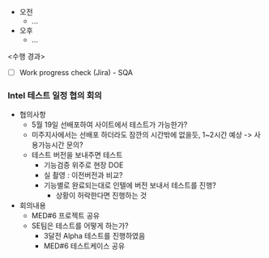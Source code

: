 - 오전
	- ...
- 오후
	- ...

<수행 경과>
- [ ] Work progress check (Jira) - SQA

### Intel 테스트 일정 협의 회의
- 협의사항
	- 5월 19일 선배포하여 사이트에서 테스트가 가능한가?
	- 미주지사에서는 선배포 하더라도 잠깐의 시간밖에 없을듯, 1~2시간 예상 -> 사용가능시간 문의?
	- 테스트 버전을 보내주면 테스트
		- 기능검증 위주로 현장 DOE
		- 실 촬영 : 이전버전과 비교?
		- 기능별로 완료되는대로 인텔에 버전 보내서 테스트를 진행?
			- 상황이 허락한다면 진행하는 것
- 회의내용
	- MED#6 프로젝트 공유
	- SE팀은 테스트를 어떻게 하는가?
		- 3달전 Alpha 테스트를 진행하였음
		- MED#6 테스트케이스 공유